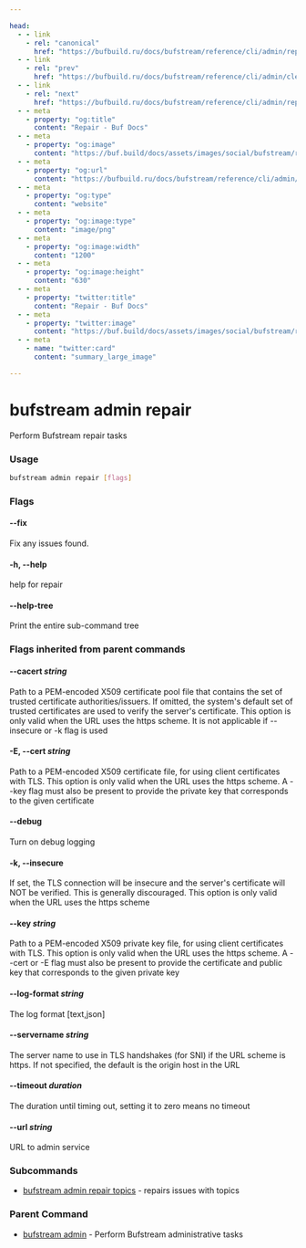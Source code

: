 ```yaml
---

head:
  - - link
    - rel: "canonical"
      href: "https://bufbuild.ru/docs/bufstream/reference/cli/admin/repair/"
  - - link
    - rel: "prev"
      href: "https://bufbuild.ru/docs/bufstream/reference/cli/admin/clean/topics/"
  - - link
    - rel: "next"
      href: "https://bufbuild.ru/docs/bufstream/reference/cli/admin/repair/topics/"
  - - meta
    - property: "og:title"
      content: "Repair - Buf Docs"
  - - meta
    - property: "og:image"
      content: "https://buf.build/docs/assets/images/social/bufstream/reference/cli/admin/repair/index.png"
  - - meta
    - property: "og:url"
      content: "https://bufbuild.ru/docs/bufstream/reference/cli/admin/repair/"
  - - meta
    - property: "og:type"
      content: "website"
  - - meta
    - property: "og:image:type"
      content: "image/png"
  - - meta
    - property: "og:image:width"
      content: "1200"
  - - meta
    - property: "og:image:height"
      content: "630"
  - - meta
    - property: "twitter:title"
      content: "Repair - Buf Docs"
  - - meta
    - property: "twitter:image"
      content: "https://buf.build/docs/assets/images/social/bufstream/reference/cli/admin/repair/index.png"
  - - meta
    - name: "twitter:card"
      content: "summary_large_image"

---
```


# bufstream admin repair

Perform Bufstream repair tasks

### Usage

```sh
bufstream admin repair [flags]
```

### Flags

#### \--fix

Fix any issues found.

#### \-h, --help

help for repair

#### \--help-tree

Print the entire sub-command tree

### Flags inherited from parent commands

#### \--cacert _string_

Path to a PEM-encoded X509 certificate pool file that contains the set of trusted certificate authorities/issuers. If omitted, the system's default set of trusted certificates are used to verify the server's certificate. This option is only valid when the URL uses the https scheme. It is not applicable if --insecure or -k flag is used

#### \-E, --cert _string_

Path to a PEM-encoded X509 certificate file, for using client certificates with TLS. This option is only valid when the URL uses the https scheme. A --key flag must also be present to provide the private key that corresponds to the given certificate

#### \--debug

Turn on debug logging

#### \-k, --insecure

If set, the TLS connection will be insecure and the server's certificate will NOT be verified. This is generally discouraged. This option is only valid when the URL uses the https scheme

#### \--key _string_

Path to a PEM-encoded X509 private key file, for using client certificates with TLS. This option is only valid when the URL uses the https scheme. A --cert or -E flag must also be present to provide the certificate and public key that corresponds to the given private key

#### \--log-format _string_

The log format \[text,json\]

#### \--servername _string_

The server name to use in TLS handshakes (for SNI) if the URL scheme is https. If not specified, the default is the origin host in the URL

#### \--timeout _duration_

The duration until timing out, setting it to zero means no timeout

#### \--url _string_

URL to admin service

### Subcommands

- [bufstream admin repair topics](topics/) - repairs issues with topics

### Parent Command

- [bufstream admin](../) - Perform Bufstream administrative tasks
